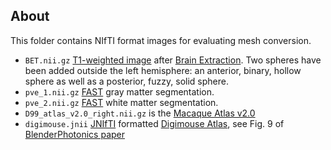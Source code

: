 ## About

This folder contains NIfTI format images for evaluating mesh conversion.
 - `BET.nii.gz` [T1-weighted image](https://github.com/neurolabusc/dcm_qa_philips_enh) after [Brain Extraction](https://github.com/MIC-DKFZ/HD-BET). Two spheres have been added outside the left hemisphere: an anterior, binary, hollow sphere as well as a posterior, fuzzy, solid sphere.
 - `pve_1.nii.gz` [FAST](https://fsl.fmrib.ox.ac.uk/fsl/fslwiki/FAST) gray matter segmentation.
 - `pve_2.nii.gz` [FAST](https://fsl.fmrib.ox.ac.uk/fsl/fslwiki/FAST) white matter segmentation.
 - `D99_atlas_v2.0_right.nii.gz` is the [Macaque Atlas v2.0](https://afni.nimh.nih.gov/pub/dist/doc/htmldoc/nonhuman/macaque_tempatl/atlas_d99v2.html)
 - `digimouse.jnii` [JNIfTI](http://neurojson.org/jnifti/draft1) formatted [Digimouse Atlas](https://neuroimage.usc.edu/neuro/Digimouse_Download), see Fig. 9 of [BlenderPhotonics paper](https://doi.org/10.1117/1.jbo.27.8.083014)
